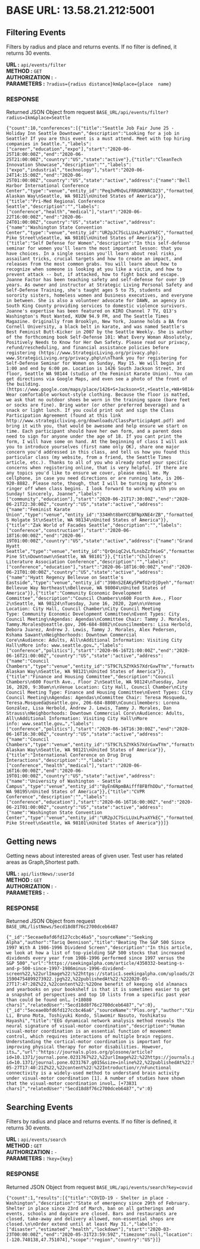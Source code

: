 
# BASE URL: 13.58.21.212:5001

## Filtering Events
Filters by radius and place and returns events. If no filter is defined, it returns 30 events.

**URL :** `api/events/filter`<br>
**METHOD :** `GET`<br>
**AUTHORIZATION :** `-`<br>
**PARAMETERS :** `?radius={radius distance}km&place={place  name}`
### RESPONSE
Returned JSON Object from request `BASE_URL/api/events/filter?radius=1km&place=Seattle`

    {"count":10,"conferences":[{"title":"Seattle Job Fair June 25 - Holiday Inn Seattle Downtown","description":"Looking for a job in Seattle? If you are this event is a must attend. Meet with top hiring companies in Seattle.","labels":["career","education","expo"],"start":"2020-06-25T18:00:00Z","end":"2020-06-25T21:00:00Z","country":"US","state":"active"},{"title":"CleanTech Innovation Showcase","description":"","labels":["expo","industrial","technology"],"start":"2020-06-24T14:15:00Z","end":"2020-06-25T01:00:00Z","country":"US","state":"active","address":{"name":"Bell Harbor International Conference Center","type":"venue","entity_id":"Peq3vMhQvLFRRGKRNRCD23","formatted_address":"2211 Alaskan Way\nSeattle, WA 98121\nUnited States of America"}},{"title":"Pri-Med Regional Conference Seattle","description":"","labels":["conference","health","medical"],"start":"2020-06-22T16:00:00Z","end":"2020-06-24T01:00:00Z","country":"US","state":"active","address":{"name":"Washington State Convention Center","type":"venue","entity_id":"UR2pJC7ScLLUxLPsaXYkEC","formatted_address":"705 Pike Street\nSeattle, WA 98101\nUnited States of America"}},{"title":"Self Defense for Women","description":"In this self-defense seminar for women you'll learn the most important lesson: that you have choices. In a single session you'll learn about real risks, assailant tricks, crucial targets and how to create an impact, and releases from the most common grabs. You will learn about how to recognize when someone is looking at you like a victim, and how to prevent attack -- but, if attacked, how to fight back and escape. Joanne Factor has been teaching safety and self-defense for over 19 years. As owner and instructor at Strategic Living Personal Safety and Self-Defense Training, she's taught ages 5 to 75, students and sorority sisters, homeless women and business executives, and everyone in between. She is also a volunteer advocate for DAWN, an agency in South King County providing services to domestic violence survivors. Joanne's expertise has been featured on KIRO Channel 7 TV, Q13's Washington's Most Wanted, KUOW 94.9 FM, and The Seattle Times Magazine. Originally from Brooklyn, New York, Joanne holds a BA from Cornell University, a black belt in karate, and was named Seattle's Best Feminist Butt-Kicker in 2007 by the Seattle Weekly. She is author of the forthcoming book Self-Defense 101: What Every Woman Absolutely, Positively Needs to Know for Her Own Safety. Please read our privacy, refund/rescheduling, and financial assistance policies before registering (https://www.StrategicLiving.org/privacy.php). www.StrategicLiving.org/privacy.php\n\nThank you for registering for Self-Defense Seminar for Women on Sunday, May 15. We will begin at 1:00 and end by 6:00 pm. Location is 1426 South Jackson Street, 3rd floor, Seattle WA 98144 (studio of the Feminist Karate Union). You can get directions via Google Maps, and even see a photo of the front of the building. (https://www.google.com/maps/place/1426+S+Jackson+St,+Seattle,+WA+98144/@47.5995118,-122.3149525,17z/data=!3m1!4b1!4m2!3m1!1s0x54906ac00ad8a149:0x837cd9ae00984812) Wear comfortable workout-style clothing. Because the floor is matted, we ask that no outdoor shoes be worn in the training space (bare feet or socks are fine). Bring water (or other preferred beverage) and a snack or light lunch. If you could print out and sign the Class Participation Agreement (found at this link http://www.strategicliving.org/downloads/ClassParticipAgmt.pdf) and bring it with you, that would be awesome and help ensure we start on time. Each participant should have her own form, and a parent does need to sign for anyone under the age of 18. If you cant print the form, I will have some on hand. At the beginning of class I will ask you to introduce yourselves (first name only OK), share one major concern you'd addressed in this class, and tell us how you found this particular class (my website, from a friend, the Seattle Times article, etc.). Thanks to all of you who already noted your specific concerns when registering online, that is very helpful. If there are any topics you'd like to ensure we cover, please email me. My cellphone, in case you need directions or are running late, is 206-920-8882. Please note, though, that I will be turning my phone's ringer off when class begins. I look forward to working with you on Sunday! Sincerely, Joanne","labels":["community","education"],"start":"2020-06-21T17:30:00Z","end":"2020-06-21T22:30:00Z","country":"US","state":"active","address":{"name":"Feminist Karate Union","type":"venue","entity_id":"334Hht8bmYCCBFNpXNE4rZB","formatted_address":"920 S Holgate St\nSeattle, WA 98134\nUnited States of America"}},{"title":"Zak World of Facades Seattle","description":"","labels":["conference","construction"],"start":"2020-06-18T16:00:00Z","end":"2020-06-19T01:00:00Z","country":"US","state":"active","address":{"name":"Grand Hyatt Seattle","type":"venue","entity_id":"QrQniqC2vLfLnsbZzfmieG","formatted_address":"721 Pine St\nDowntown\nSeattle, WA 98101"}},{"title":"Children's Literature Association Conference","description":"","labels":["conference","education"],"start":"2020-06-18T16:00:00Z","end":"2020-06-21T01:00:00Z","country":"US","state":"active","address":{"name":"Hyatt Regency Bellevue on Seattle's Eastside","type":"venue","entity_id":"398nS2EAKy5PWfU2rDjDyeh","formatted_address":"900 Bellevue Way Northeast\nBellevue, WA 98004\nUnited States of America"}},{"title":"Community Economic Development Committee","description":"Council Chambers\n600 Fourth Ave., Floor 2\nSeattle, WA 98124\nTuesday, June 16, 2020, 2pm\n\nVenue Location: City Hall, Council Chamber\nCity Council Meeting Type: Community Economic Development Committee\nEvent Types: City Council Meeting\nAgendas: Agendas\nCommittee Chair: Tammy J. Morales, Tammy.Morales@seattle.gov, 206-684-8802\nCouncilmembers: Lisa Herbold, Debora Juarez, Andrew J. Lewis, Tammy J. Morales, Alex Pedersen, Kshama Sawant\nNeighborhoods: Downtown Commercial Core\nAudience: Adults, All\nAdditional Information: Visiting City Hall\nMore info: www.seattle.gov…","labels":["conference","politics"],"start":"2020-06-16T21:00:00Z","end":"2020-06-16T21:00:00Z","country":"US","state":"active","address":{"name":"Council Chambers","type":"venue","entity_id":"ST9C7L5ZYKk57XdrGxwTYm","formatted_address":"2200 Alaskan Way\nSeattle, WA 98121\nUnited States of America"}},{"title":"Finance and Housing Committee","description":"Council Chambers\n600 Fourth Ave., Floor 2\nSeattle, WA 98124\nTuesday, June 16, 2020, 9:30am\n\nVenue Location: City Hall, Council Chamber\nCity Council Meeting Type: Finance and Housing Committee\nEvent Types: City Council Meeting\nAgendas: Agendas\nCommittee Chair: Teresa Mosqueda, Teresa.Mosqueda@seattle.gov, 206-684-8808\nCouncilmembers: Lorena González, Lisa Herbold, Andrew J. Lewis, Tammy J. Morales, Dan Strauss\nNeighborhoods: Downtown Commercial Core\nAudience: Adults, All\nAdditional Information: Visiting City Hall\nMore info: www.seattle.gov…","labels":["conference","politics"],"start":"2020-06-16T16:30:00Z","end":"2020-06-16T16:30:00Z","country":"US","state":"active","address":{"name":"Council Chambers","type":"venue","entity_id":"ST9C7L5ZYKk57XdrGxwTYm","formatted_address":"2200 Alaskan Way\nSeattle, WA 98121\nUnited States of America"}},{"title":"International Conference on Drug Drug Interactions","description":"","labels":["conference","health","medical"],"start":"2020-06-16T16:00:00Z","end":"2020-06-19T01:00:00Z","country":"US","state":"active","address":{"name":"University of Washington - Seattle Campus","type":"venue","entity_id":"8yEn6NpmBAifff8FBfhDDu","formatted_address":"Seattle, WA 98195\nUnited States of America"}},{"title":"CVPR Conference","description":"","labels":["conference","education"],"start":"2020-06-16T16:00:00Z","end":"2020-06-21T01:00:00Z","country":"US","state":"active","address":{"name":"Washington State Convention Center","type":"venue","entity_id":"UR2pJC7ScLLUxLPsaXYkEC","formatted_address":"705 Pike Street\nSeattle, WA 98101\nUnited States of America"}}]}

## Getting news
Getting news about interested areas of given user. Test user has related areas as Graph,Shortest path.

**URL :** `api/listNews/:userId`<br>
**METHOD :** `GET`<br>
**AUTHORIZATION :** `-`<br>
**PARAMETERS :** `-`
### RESPONSE
Returned JSON Object from request `BASE_URL/listNews/5ecd18d8f76c2700dceb6487`

    {"_id":"5eceae0afd6fd127ccbc46a5","sourceName":"Seeking Alpha","author":"Tariq Dennison","title":"Beating The S&P 500 Since 1997 With A 1986-1996 Dividend Screen","description":"In this article, we look at how a list of top-yielding S&P 500 stocks that increased dividends every year from 1986-1996 performed since 1997 versus the S&P 500","url":"https://seekingalpha.com/article/4350332-beating-s-and-p-500-since-1997-1986minus-1996-dividend-screen%22,%22urlImage%22:%22https://static1.seekingalpha.com/uploads/2020/5/26/27788673-15904754899273922.jpg%22,%22publishedAt%22:%222020-05-27T17:47:20Z%22,%22content%22:%22One benefit of keeping old almanacs and yearbooks on your bookshelf is that it is sometimes easier to get a snapshot of perspectives and top 10 lists from a specific past year than could be found onl… [+18080 chars]","relatedUser":"5ecd18d8f76c2700dceb6487","v":0},{"_id":"5eceae0bfd6fd127ccbc46a6","sourceName":"Plos.org","author":"Xinzhe Li, Bruno Mota, Toshiyuki Kondo, Slawomir Nasuto, Yoshikatsu Hayashi","title":"EEG dynamical network analysis method reveals the neural signature of visual-motor coordination","description":"Human visual-motor coordination is an essential function of movement control, which requires interactions of multiple brain regions. Understanding the cortical-motor coordination is important for improving physical therapy for motor disabilities. However, its…","url":"https://journals.plos.org/plosone/article?id=10.1371/journal.pone.0231767%22,%22urlImage%22:%22https://journals.plos.org/plosone/article/figure/image?id=10.1371/journal.pone.0231767.g015&size=inline%22,%22publishedAt%22:%222020-05-27T17:40:21Z%22,%22content%22:%22Introduction/r/nFunctional connectivity is a widely-used method to understand brain activity under visual-motor coordination [1]. A number of studies have shown that the visual-motor coordination invol… [+73831 chars]","relatedUser":"5ecd18d8f76c2700dceb6487","v":0}

## Searching Events
Filters by radius and place and returns events. If no filter is defined, it returns 30 events.

**URL :** `api/events/search`<br>
**METHOD :** `GET`<br>
**AUTHORIZATION :** `-`<br>
**PARAMETERS :** `?key={key}`
### RESPONSE
Returned JSON Object from request `BASE_URL/api/events/search?key=covid`

    {"count":1,"results":[{"title":"COVID-19 - Shelter in place - Washington","description":"State of emergency since 29th of February. Shelter in place since 23rd of March, ban on all gatherings and events, schools and daycare are closed. Bars and restaurants are closed, take-away and delivery allowed, non-essential shops are closed.\n\nOrder extend until at least May 31.","labels":["disaster","estimated","health","lockdown"],"start":"2020-03-23T00:00:00Z","end":"2020-05-31T23:59:59Z","timezone":null,"location":[-120.740138,47.751074],"scope":"region","country":"US"}]}
